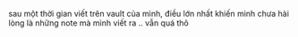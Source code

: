 sau một thời gian viết trên vault của mình, điều lớn nhất khiến mình chưa hài lòng là những note mà mình viết ra .. vẫn quá thô